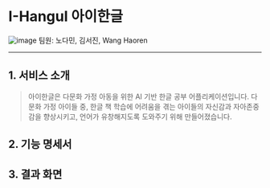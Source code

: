 # I-Hangul 아이한글
![image](https://github.com/user-attachments/assets/04e18733-896f-462e-842a-797966006b68)
팀원: 노다민, 김서진, Wang Haoren

---
## 1. 서비스 소개
> 아이한글은 다문화 가정 아동을 위한 AI 기반 한글 공부 어플리케이션입니다.
> 다문화 가정 아이들 중, 한글 책 학습에 어려움을 겪는 아이들의 자신감과 자아존중감을 향상시키고, 언어가 유창해지도록 도와주기 위해 만들어졌습니다.

## 2. 기능 명세서

## 3. 결과 화면
